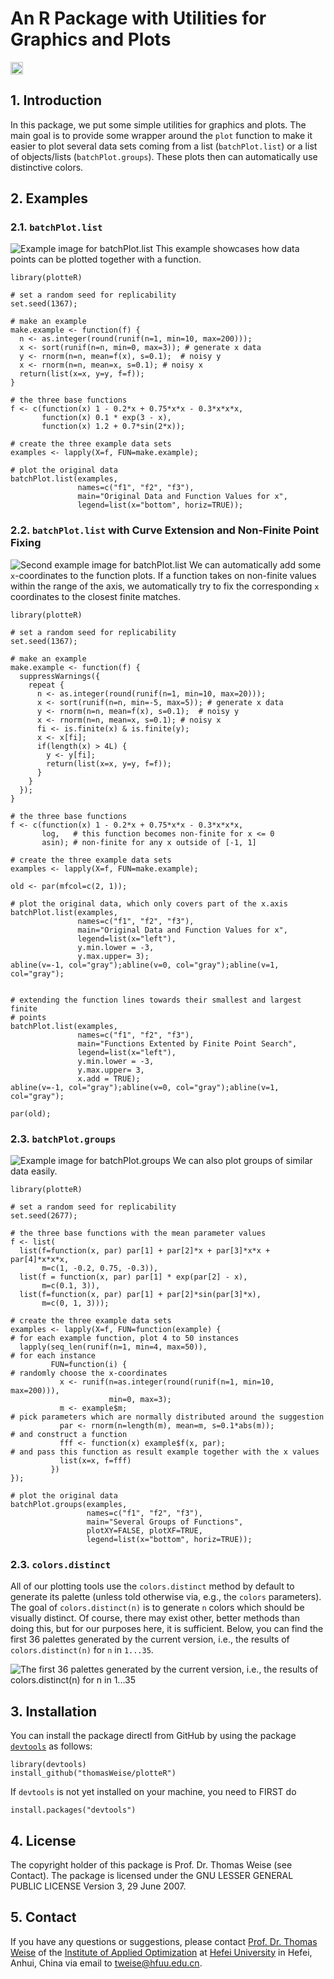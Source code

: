 # An R Package with Utilities for Graphics and Plots

[<img alt="Travis CI Build Status" src="https://img.shields.io/travis/thomasWeise/plotteR/master.svg" height="20"/>](https://travis-ci.org/thomasWeise/plotteR/)

## 1. Introduction

In this package, we put some simple utilities for graphics and plots.
The main goal is to provide some wrapper around the `plot` function to make it easier to plot several data sets coming from a list (`batchPlot.list`) or a list of objects/lists (`batchPlot.groups`).
These plots then can automatically use distinctive colors.

## 2. Examples

### 2.1. `batchPlot.list`

![Example image for `batchPlot.list`](examples/batchPlotList.png)
This example showcases how data points can be plotted together with a function.

    library(plotteR)
    
    # set a random seed for replicability
    set.seed(1367);
    
    # make an example
    make.example <- function(f) {
      n <- as.integer(round(runif(n=1, min=10, max=200)));
      x <- sort(runif(n=n, min=0, max=3)); # generate x data
      y <- rnorm(n=n, mean=f(x), s=0.1);  # noisy y
      x <- rnorm(n=n, mean=x, s=0.1); # noisy x
      return(list(x=x, y=y, f=f));
    }
    
    # the three base functions
    f <- c(function(x) 1 - 0.2*x + 0.75*x*x - 0.3*x*x*x,
           function(x) 0.1 * exp(3 - x),
           function(x) 1.2 + 0.7*sin(2*x));
    
    # create the three example data sets
    examples <- lapply(X=f, FUN=make.example);
    
    # plot the original data
    batchPlot.list(examples,
                   names=c("f1", "f2", "f3"),
                   main="Original Data and Function Values for x",
                   legend=list(x="bottom", horiz=TRUE));


### 2.2. `batchPlot.list` with Curve Extension and Non-Finite Point Fixing

![Second example image for `batchPlot.list`](examples/batchPlotList2.png)
We can automatically add some `x`-coordinates to the function plots.
If a function takes on non-finite values within the range of the axis, we automatically try to fix the corresponding `x` coordinates to the closest finite matches.

    library(plotteR)
    
    # set a random seed for replicability
    set.seed(1367);
    
    # make an example
    make.example <- function(f) {
      suppressWarnings({
        repeat {
          n <- as.integer(round(runif(n=1, min=10, max=20)));
          x <- sort(runif(n=n, min=-5, max=5)); # generate x data
          y <- rnorm(n=n, mean=f(x), s=0.1);  # noisy y
          x <- rnorm(n=n, mean=x, s=0.1); # noisy x
          fi <- is.finite(x) & is.finite(y);
          x <- x[fi];
          if(length(x) > 4L) {
            y <- y[fi];
            return(list(x=x, y=y, f=f));
          }
        }
      });
    }
    
    # the three base functions
    f <- c(function(x) 1 - 0.2*x + 0.75*x*x - 0.3*x*x*x,
           log,   # this function becomes non-finite for x <= 0
           asin); # non-finite for any x outside of [-1, 1]
    
    # create the three example data sets
    examples <- lapply(X=f, FUN=make.example);
    
    old <- par(mfcol=c(2, 1));
    
    # plot the original data, which only covers part of the x.axis
    batchPlot.list(examples,
                   names=c("f1", "f2", "f3"),
                   main="Original Data and Function Values for x",
                   legend=list(x="left"),
                   y.min.lower = -3,
                   y.max.upper= 3);
    abline(v=-1, col="gray");abline(v=0, col="gray");abline(v=1, col="gray");
    
    
    # extending the function lines towards their smallest and largest finite
    # points
    batchPlot.list(examples,
                   names=c("f1", "f2", "f3"),
                   main="Functions Extented by Finite Point Search",
                   legend=list(x="left"),
                   y.min.lower = -3,
                   y.max.upper= 3,
                   x.add = TRUE);
    abline(v=-1, col="gray");abline(v=0, col="gray");abline(v=1, col="gray");
    
    par(old);



### 2.3. `batchPlot.groups`

![Example image for `batchPlot.groups`](examples/batchPlotGroups.png)
We can also plot groups of similar data easily.

    library(plotteR)
    
    # set a random seed for replicability
    set.seed(2677);
    
    # the three base functions with the mean parameter values
    f <- list(
      list(f=function(x, par) par[1] + par[2]*x + par[3]*x*x + par[4]*x*x*x,
           m=c(1, -0.2, 0.75, -0.3)),
      list(f = function(x, par) par[1] * exp(par[2] - x),
           m=c(0.1, 3)),
      list(f=function(x, par) par[1] + par[2]*sin(par[3]*x),
           m=c(0, 1, 3)));
    
    # create the three example data sets
    examples <- lapply(X=f, FUN=function(example) {
    # for each example function, plot 4 to 50 instances
      lapply(seq_len(runif(n=1, min=4, max=50)),
    # for each instance
             FUN=function(i) {
    # randomly choose the x-coordinates
               x <- runif(n=as.integer(round(runif(n=1, min=10, max=200))),
                          min=0, max=3);
               m <- example$m;
    # pick parameters which are normally distributed around the suggestion
               par <- rnorm(n=length(m), mean=m, s=0.1*abs(m));
    # and construct a function
               fff <- function(x) example$f(x, par);
    # and pass this function as result example together with the x values
               list(x=x, f=fff)
             })
    });
    
    # plot the original data
    batchPlot.groups(examples,
                     names=c("f1", "f2", "f3"),
                     main="Several Groups of Functions",
                     plotXY=FALSE, plotXF=TRUE,
                     legend=list(x="bottom", horiz=TRUE));

### 2.3. `colors.distinct`

All of our plotting tools use the `colors.distinct` method by default to generate its palette (unless told otherwise via, e.g., the `colors` parameters). The goal of `colors.distinct(n)` is to generate `n` colors which should be visually distinct. Of course, there may exist other, better methods than doing this, but for our purposes here, it is sufficient. Below, you can find the first 36 palettes generated by the current version, i.e., the results of `colors.distinct(n)` for `n` in `1...35`.

![The first 36 palettes generated by the current version, i.e., the results of `colors.distinct(n)` for `n` in `1...35`](examples/printColors.png)

## 3. Installation

You can install the package directl from GitHub by using the package
[`devtools`](http://cran.r-project.org/web/packages/devtools/index.html) as
follows:

    library(devtools)
    install_github("thomasWeise/plotteR")

If `devtools` is not yet installed on your machine, you need to FIRST do

    install.packages("devtools")

## 4. License

The copyright holder of this package is Prof. Dr. Thomas Weise (see Contact).
The package is licensed under the  GNU LESSER GENERAL PUBLIC LICENSE Version 3, 29 June 2007.

## 5. Contact

If you have any questions or suggestions, please contact
[Prof. Dr. Thomas Weise](http://iao.hfuu.edu.cn/team/director) of the
[Institute of Applied Optimization](http://iao.hfuu.edu.cn/) at
[Hefei University](http://www.hfuu.edu.cn) in
Hefei, Anhui, China via
email to [tweise@hfuu.edu.cn](mailto:tweise@hfuu.edu.cn).
